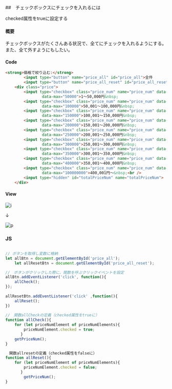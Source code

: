 ##　チェックボックスにチェックを入れるには

checked属性をtrueに設定する

#### 概要
チェックボックスがたくさんある状況で、全てにチェックを入れるようにする。また、全て外すようにもしたい。

#### Code

```HTML
<strong>価格で絞り込む:</strong>
		<input type="button" name="price_all" id="price_all">全件
		<input type="button" name="price_all_reset" id="price_all_reset">リセット
	<div class="price">
		<input type="checkbox" class="price_num" name="price_num" data-min="1"
				data-max="50000">1〜50,000円&nbsp;
		<input type="checkbox" class="price_num" name="price_num" data-min="50001"
				data-max="100000">50,001〜100,000円&nbsp;
		<input type="checkbox" class="price_num" name="price_num" data-min="100001"
				data-max="150000">100,001〜150,000円&nbsp;
		<input type="checkbox" class="price_num" name="price_num" data-min="150001"
				data-max="200000">150,001〜200,000円&nbsp;
		<input type="checkbox" class="price_num" name="price_num" data-min="200001"
				data-max="250000">200,001〜250,000円&nbsp;
		<input type="checkbox" class="price_num" name="price_num" data-min="250001"
				data-max="300000">250,001〜300,000円&nbsp;
		<input type="checkbox" class="price_num" name="price_num" data-min="300001"
				data-max="350000">300,001〜350,000円&nbsp;
		<input type="checkbox" class="price_num" name="price_num" data-min="350001"
				data-max="400000">350,001〜400,000円&nbsp;
		<input type="checkbox" class="price_num" name="price_num" data-min="400001"
				data-max="100000000">400,001円〜&nbsp;<br />
		<input type="hidden" id="totalPriceNum" name="totalPriceNum">
	</div>
```

#### View

![i](https://user-images.githubusercontent.com/105257856/177462981-af954c8e-6b39-4655-b8bb-8e701a8d4e98.png)

↓

![p](https://user-images.githubusercontent.com/105257856/177462988-027c7b13-e79a-44b6-9239-602ef2bed7a8.png)


### JS

```JavaScript

// ボタンを取得し変数に格納
let allBtn = document.getElementById('price_all');
	let allResetBtn = document.getElementById('price_all_reset');　

//　ボタンがクリックした際に、関数を呼ぶクリックイベントを設定 	
allBtn.addEventListener('click', function(){
	allCheck();
});
  
allResetBtn.addEventListener('click' ,function(){
	allReset();
})
	
//　関数allCheckの定義（checked属性をtrueに）
function allCheck(){
	for (let priceNumElement of priceNumElements){
		priceNumElement.checked = true;　
　　　　}
	getPriceNum();
}

　関数allresetの定義（checked属性をfalseに）
function allReset(){
	for (let priceNumElement of priceNumElements){
		priceNumElement.checked = false;
　　　　}
		getPriceNum();
}

```
